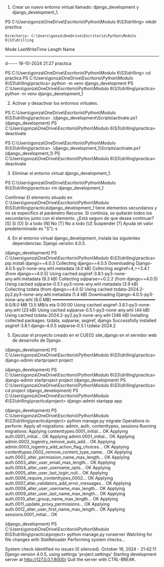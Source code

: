 1. Crear un nuevo entorno virtual llamado: django_development y django_development_1. 

PS C:\Users\gonza\OneDrive\Escritorio\Python\Modulo 6\S3\drilling> mkdir practica


    Directorio: C:\Users\gonza\OneDrive\Escritorio\Python\Modulo 6\S3\drilling


Mode                 LastWriteTime         Length Name
----                 -------------         ------ ----
d-----        16-10-2024     21:27                practica


PS C:\Users\gonza\OneDrive\Escritorio\Python\Modulo 6\S3\drilling> cd practica
PS C:\Users\gonza\OneDrive\Escritorio\Python\Modulo 6\S3\drilling\practica> python -m venv django_development
PS C:\Users\gonza\OneDrive\Escritorio\Python\Modulo 6\S3\drilling\practica> python -m venv django_development_1 


2. Activar y desactivar los entornos virtuales. 

PS C:\Users\gonza\OneDrive\Escritorio\Python\Modulo 6\S3\drilling\practica> .\django_development\Scripts\activate.ps1   
(django_development) PS C:\Users\gonza\OneDrive\Escritorio\Python\Modulo 6\S3\drilling\practica> deactivate

PS C:\Users\gonza\OneDrive\Escritorio\Python\Modulo 6\S3\drilling\practica> .\django_development_1\Scripts\activate.ps1
(django_development_1) PS C:\Users\gonza\OneDrive\Escritorio\Python\Modulo 6\S3\drilling\practica> deactivate

3. Eliminar el entorno virtual django_development_1. 

PS C:\Users\gonza\OneDrive\Escritorio\Python\Modulo 6\S3\drilling\practica> rm django_development_1                                           

Confirmar
El elemento situado en C:\Users\gonza\OneDrive\Escritorio\Python\Modulo 6\S3\drilling\practica\django_development_1 tiene elementos secundarios y no se especificó el parámetro Recurse. Si continúa, se quitarán todos los 
secundarios junto con el elemento. ¿Está seguro de que desea continuar?
[S] Sí  [O] Sí a todo  [N] No  [T] No a todo  [U] Suspender  [?] Ayuda (el valor predeterminado es "S"): s

4. En el entorno virtual django_development, instala las siguientes dependencias: Django versión 4.0.5. 

(django_development) PS C:\Users\gonza\OneDrive\Escritorio\Python\Modulo 6\S3\drilling\practica> pip install django==4.0.5
Collecting django==4.0.5
  Downloading Django-4.0.5-py3-none-any.whl.metadata (4.0 kB)
Collecting asgiref<4,>=3.4.1 (from django==4.0.5)
  Using cached asgiref-3.8.1-py3-none-any.whl.metadata (9.3 kB)
Collecting sqlparse>=0.2.2 (from django==4.0.5)
  Using cached sqlparse-0.5.1-py3-none-any.whl.metadata (3.9 kB)
Collecting tzdata (from django==4.0.5)
  Using cached tzdata-2024.2-py2.py3-none-any.whl.metadata (1.4 kB)
Downloading Django-4.0.5-py3-none-any.whl (8.0 MB)
   ━━━━━━━━━━━━━━━━━━━━━━━━━━━━━━━━━━━━━━━━ 8.0/8.0 MB 13.5 MB/s eta 0:00:00
Using cached asgiref-3.8.1-py3-none-any.whl (23 kB)
Using cached sqlparse-0.5.1-py3-none-any.whl (44 kB)
Using cached tzdata-2024.2-py2.py3-none-any.whl (346 kB)
Installing collected packages: tzdata, sqlparse, asgiref, django
Successfully installed asgiref-3.8.1 django-4.0.5 sqlparse-0.5.1 tzdata-2024.2


5. Ejecutar el proyecto creado en el CUE02 site_django en el servidor web de desarrollo de Django. 

(django_development) PS C:\Users\gonza\OneDrive\Escritorio\Python\Modulo 6\S3\drilling\practica> django-admin startproject project

(django_development) PS C:\Users\gonza\OneDrive\Escritorio\Python\Modulo 6\S3\drilling\practica> django-admin startproject project
(django_development) PS C:\Users\gonza\OneDrive\Escritorio\Python\Modulo 6\S3\drilling\practica> cd project
(django_development) PS C:\Users\gonza\OneDrive\Escritorio\Python\Modulo 6\S3\drilling\practica\project> django-admin startapp app

(django_development) PS C:\Users\gonza\OneDrive\Escritorio\Python\Modulo 6\S3\drilling\practica\project> python manage.py migrate
Operations to perform:
  Apply all migrations: admin, auth, contenttypes, sessions
Running migrations:
  Applying contenttypes.0001_initial... OK
  Applying auth.0001_initial... OK
  Applying admin.0001_initial... OK
  Applying admin.0002_logentry_remove_auto_add... OK
  Applying admin.0003_logentry_add_action_flag_choices... OK
  Applying contenttypes.0002_remove_content_type_name... OK
  Applying auth.0002_alter_permission_name_max_length... OK
  Applying auth.0003_alter_user_email_max_length... OK
  Applying auth.0004_alter_user_username_opts... OK
  Applying auth.0005_alter_user_last_login_null... OK
  Applying auth.0006_require_contenttypes_0002... OK
  Applying auth.0007_alter_validators_add_error_messages... OK
  Applying auth.0008_alter_user_username_max_length... OK
  Applying auth.0009_alter_user_last_name_max_length... OK
  Applying auth.0010_alter_group_name_max_length... OK
  Applying auth.0011_update_proxy_permissions... OK
  Applying auth.0012_alter_user_first_name_max_length... OK
  Applying sessions.0001_initial... OK

(django_development) PS C:\Users\gonza\OneDrive\Escritorio\Python\Modulo 6\S3\drilling\practica\project> python manage.py runserver
Watching for file changes with StatReloader
Performing system checks...

System check identified no issues (0 silenced).
October 16, 2024 - 21:42:11
Django version 4.0.5, using settings 'project.settings'
Starting development server at http://127.0.0.1:8000/
Quit the server with CTRL-BREAK.


